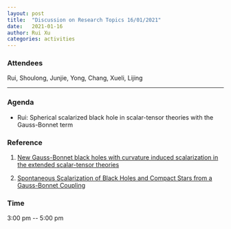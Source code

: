 ```yaml
---
layout: post
title:  "Discussion on Research Topics 16/01/2021"
date:   2021-01-16
author: Rui Xu
categories: activities
---
```



### Attendees

Rui, Shoulong, Junjie, Yong, Chang, Xueli, Lijing

---

### Agenda

- Rui: Spherical scalarized black hole in scalar-tensor theories with the Gauss-Bonnet term


### Reference

1. [New Gauss-Bonnet black holes with curvature induced scalarization in the extended scalar-tensor theories](https://arxiv.org/abs/1711.01187)

2. [Spontaneous Scalarization of Black Holes and Compact Stars from a Gauss-Bonnet Coupling](https://arxiv.org/abs/1711.02080)



### Time

3:00 pm -- 5:00 pm
